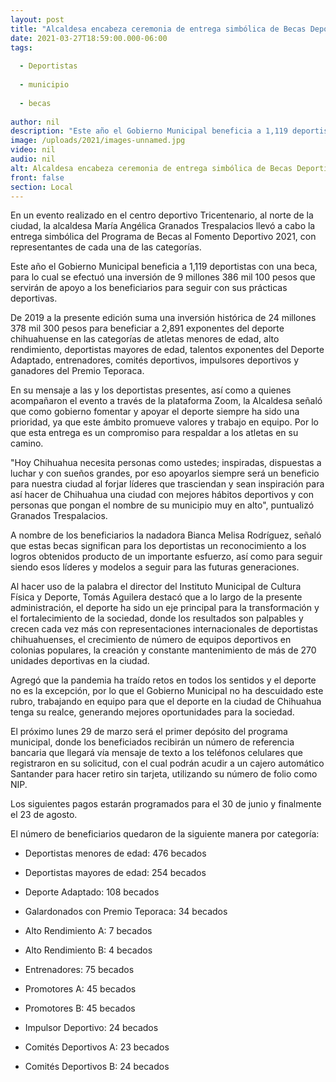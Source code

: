 ```yaml
---
layout: post
title: "Alcaldesa encabeza ceremonia de entrega simbólica de Becas Deportivas 2021"
date: 2021-03-27T18:59:00.000-06:00
tags:
  
  - Deportistas
  
  - municipio
  
  - becas
  
author: nil
description: "Este año el Gobierno Municipal beneficia a 1,119 deportistas con una beca, para lo cual se efectuó una inversión de 9 millones 386 mil 100 pesos que servirán de apoyo a los beneficiarios para seguir con sus prácticas deportivas."
image: /uploads/2021/images-unnamed.jpg
video: nil
audio: nil
alt: Alcaldesa encabeza ceremonia de entrega simbólica de Becas Deportivas 2021
front: false
section: Local
---
```


En un evento realizado en el centro deportivo Tricentenario, al norte de la ciudad, la alcaldesa María Angélica Granados Trespalacios llevó a cabo la entrega simbólica del Programa de Becas al Fomento Deportivo 2021, con representantes de cada una de las categorías.

 

Este año el Gobierno Municipal beneficia a 1,119 deportistas con una beca, para lo cual se efectuó una inversión de 9 millones 386 mil 100 pesos que servirán de apoyo a los beneficiarios para seguir con sus prácticas deportivas.

 

De 2019 a la presente edición suma una inversión histórica de 24 millones 378 mil 300 pesos para beneficiar a 2,891 exponentes del deporte chihuahuense en las categorías de atletas menores de edad, alto rendimiento, deportistas mayores de edad, talentos exponentes del Deporte Adaptado, entrenadores, comités deportivos, impulsores deportivos y ganadores del Premio Teporaca.

 

En su mensaje a las y los deportistas presentes, así como a quienes acompañaron el evento a través de la plataforma Zoom, la Alcaldesa señaló que como gobierno fomentar y apoyar el deporte siempre ha sido una prioridad, ya que este ámbito promueve valores y trabajo en equipo. Por lo que esta entrega es un compromiso para respaldar a los atletas en su camino.

 

"Hoy Chihuahua necesita personas como ustedes; inspiradas, dispuestas a luchar y con sueños grandes, por eso apoyarlos siempre será un beneficio para nuestra ciudad al forjar líderes que trasciendan y sean inspiración para así hacer de Chihuahua una ciudad con mejores hábitos deportivos y con personas que pongan el nombre de su municipio muy en alto", puntualizó Granados Trespalacios.

 

A nombre de los beneficiarios la nadadora Bianca Melisa Rodríguez, señaló que estas becas significan para los deportistas un reconocimiento a los logros obtenidos producto de un importante esfuerzo, así como para seguir siendo esos líderes y modelos a seguir para las futuras generaciones.

 

Al hacer uso de la palabra el director del Instituto Municipal de Cultura Física y Deporte, Tomás Aguilera destacó que a lo largo de la presente administración, el deporte ha sido un eje principal para la transformación y el fortalecimiento de la sociedad, donde los resultados son palpables y crecen cada vez más con representaciones internacionales de deportistas chihuahuenses, el crecimiento de número de equipos deportivos en colonias populares, la creación y constante mantenimiento de más de 270 unidades deportivas en la ciudad.

 

Agregó que la pandemia ha traído retos en todos los sentidos y el deporte no es la excepción, por lo que el Gobierno Municipal no ha descuidado este rubro, trabajando en equipo para que el deporte en la ciudad de Chihuahua tenga su realce, generando mejores oportunidades para la sociedad.

 

El próximo lunes 29 de marzo será el primer depósito del programa municipal, donde los beneficiados recibirán un número de referencia bancaria que llegará vía mensaje de texto a los teléfonos celulares que registraron en su solicitud, con el cual podrán acudir a un cajero automático Santander para hacer retiro sin tarjeta, utilizando su número de folio como NIP.

 

Los siguientes pagos estarán programados para el 30 de junio y finalmente el 23 de agosto.

 

El número de beneficiarios quedaron de la siguiente manera por categoría:

- Deportistas menores de edad: 476 becados

- Deportistas mayores de edad: 254 becados

-  Deporte Adaptado: 108 becados

- Galardonados con Premio Teporaca: 34 becados

-  Alto Rendimiento A: 7 becados

-  Alto Rendimiento B: 4 becados

-  Entrenadores: 75 becados

-  Promotores A: 45 becados

-  Promotores B: 45 becados

-  Impulsor Deportivo: 24 becados

-  Comités Deportivos A: 23 becados

-  Comités Deportivos B: 24 becados